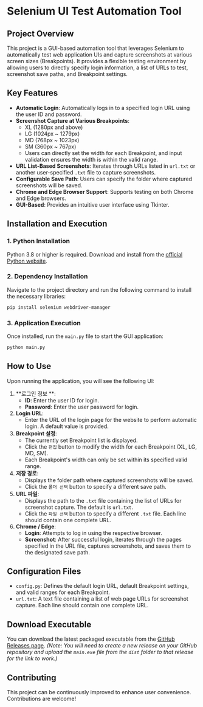 # Selenium UI Test Automation Tool

## Project Overview

This project is a GUI-based automation tool that leverages Selenium to automatically test web application UIs and capture screenshots at various screen sizes (Breakpoints). It provides a flexible testing environment by allowing users to directly specify login information, a list of URLs to test, screenshot save paths, and Breakpoint settings.

## Key Features

*   **Automatic Login**: Automatically logs in to a specified login URL using the user ID and password.
*   **Screenshot Capture at Various Breakpoints**:
    *   XL (1280px and above)
    *   LG (1024px ~ 1279px)
    *   MD (768px ~ 1023px)
    *   SM (360px ~ 767px)
    *   Users can directly set the width for each Breakpoint, and input validation ensures the width is within the valid range.
*   **URL List-Based Screenshots**: Iterates through URLs listed in `url.txt` or another user-specified `.txt` file to capture screenshots.
*   **Configurable Save Path**: Users can specify the folder where captured screenshots will be saved.
*   **Chrome and Edge Browser Support**: Supports testing on both Chrome and Edge browsers.
*   **GUI-Based**: Provides an intuitive user interface using Tkinter.

## Installation and Execution

### 1. Python Installation

Python 3.8 or higher is required.
Download and install from the [official Python website](https://www.python.org/downloads/).

### 2. Dependency Installation

Navigate to the project directory and run the following command to install the necessary libraries:

```bash
pip install selenium webdriver-manager
```

### 3. Application Execution

Once installed, run the `main.py` file to start the GUI application:

```bash
python main.py
```

## How to Use

Upon running the application, you will see the following UI:

1.  **로그인 정보 **:
    *   **ID**: Enter the user ID for login.
    *   **Password**: Enter the user password for login.
2.  **Login URL**:
    *   Enter the URL of the login page for the website to perform automatic login. A default value is provided.
3.  **Breakpoint 설정**:
    *   The currently set Breakpoint list is displayed.
    *   Click the `편집` button to modify the width for each Breakpoint (XL, LG, MD, SM).
    *   Each Breakpoint's width can only be set within its specified valid range.
4.  **저장 경로**:
    *   Displays the folder path where captured screenshots will be saved.
    *   Click the `폴더 선택` button to specify a different save path.
5.  **URL 파일**:
    *   Displays the path to the `.txt` file containing the list of URLs for screenshot capture. The default is `url.txt`.
    *   Click the `파일 선택` button to specify a different `.txt` file. Each line should contain one complete URL.
6.  **Chrome / Edge**:
    *   **Login**: Attempts to log in using the respective browser.
    *   **Screenshot**: After successful login, iterates through the pages specified in the URL file, captures screenshots, and saves them to the designated save path.

## Configuration Files

*   `config.py`: Defines the default login URL, default Breakpoint settings, and valid ranges for each Breakpoint.
*   `url.txt`: A text file containing a list of web page URLs for screenshot capture. Each line should contain one complete URL.

## Download Executable

You can download the latest packaged executable from the [GitHub Releases page](https://github.com/kx2471/AutoScreenshot_UI_Test/releases).
*(Note: You will need to create a new release on your GitHub repository and upload the `main.exe` file from the `dist` folder to that release for the link to work.)*

## Contributing

This project can be continuously improved to enhance user convenience. Contributions are welcome!
